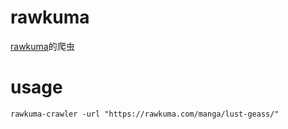 # rawkuma

[rawkuma](https://rawkuma.com/)的爬虫

# usage

`rawkuma-crawler -url "https://rawkuma.com/manga/lust-geass/"`